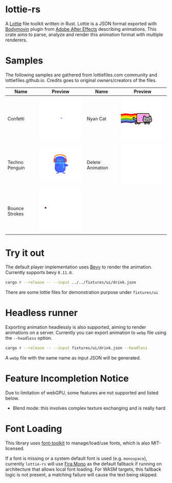 # lottie-rs

A [Lottie](https://github.com/airbnb/lottie-web) file toolkit written in Rust. Lottie is a JSON format exported with [Bodymovin](https://github.com/airbnb/lottie-web) plugin from [Adobe After Effects](http://www.adobe.com/products/aftereffects.html) describing animations. This crate aims to parse, analyze and render this animation format with multiple renderers.


# Samples

The following samples are gathered from lottiefiles.com community and lottiefiles.github.io. Credits
goes to original owners/creators of the files.

| **Name**       | **Preview**                                                  | **Name**         | **Preview**                                            |
| -------------- | ------------------------------------------------------------ | ---------------- | ------------------------------------------------------ |
| Confetti       | <img src="fixtures/results/confetti.webp" width="200">       | Nyan Cat         | <img src="fixtures/results/nyan_cat.webp" width="200"> |
| Techno Penguin | <img src="fixtures/results/techno_penguin.webp" width="200"> | Delete Animation | <img src="fixtures/results/delete.webp" width="200">   |
| Bounce Strokes | <img src="fixtures/results/bounce_strokes.webp" width="200"> |                  |

# Try it out

The default player implementation uses [Bevy](https://github.com/bevyengine/bevy) to render the animation.
Currently supports bevy `0.11.0`.

```bash
cargo r --release -- --input ../../fixtures/ui/drink.json
```

There are some lottie files for demonstration purpose under `fixtures/ui`

# Headless runner

Exporting animation headlessly is also supported, aiming to render animations on a server. Currently
you can export animation to `webp` file using the `--headless` option.

```bash
cargo r --release -- --input fixtures/ui/drink.json --headless
```

A `webp` file with the same name as input JSON will be generated.

# Feature Incompletion Notice

Due to limitation of webGPU, some features are not supported and listed below.

- Blend mode: this involves complex texture exchanging and is really hard


# Font Loading

This library uses [font-toolkit](https://github.com/alibaba/font-toolkit) to manage/load/use fonts, which
is also MIT-licensed.

If a font is missing or a system default font is used (e.g. `monospace`), currently `lottie-rs` will
use [Fira Mono](https://github.com/mozilla/Fira) as the default fallback if running on architecture
that allows local font loading. For WASM targets, this fallback logic is not present, a matching
failure will cause the text being skipped.
